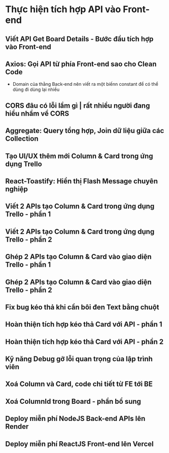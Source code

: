 # Thực hiện tích hợp API vào Front-end

## Viết API Get Board Details - Bước đầu tích hợp vào Front-end

## Axios: Gọi API từ phía Front-end sao cho Clean Code

- Domain của thằng Back-end nên viết ra một biếnn constant để có thể dùng đi dùng lại nhiều

## CORS đâu có lỗi lầm gì | rất nhiều người đang hiểu nhầm về CORS

## Aggregate: Query tổng hợp, Join dữ liệu giữa các Collection

## Tạo UI/UX thêm mới Column & Card trong ứng dụng Trello

## React-Toastify: Hiển thị Flash Message chuyên nghiệp

## Viết 2 APIs tạo Column & Card trong ứng dụng Trello - phần 1

## Viết 2 APIs tạo Column & Card trong ứng dụng Trello - phần 2

## Ghép 2 APIs tạo Column & Card vào giao diện Trello - phần 1

## Ghép 2 APIs tạo Column & Card vào giao diện Trello - phần 2

## Fix bug kéo thả khi cần bôi đen Text bằng chuột

## Hoàn thiện tích hợp kéo thả Card với API - phần 1

## Hoàn thiện tích hợp kéo thả Card với API - phần 2

## Kỹ năng Debug gỡ lỗi quan trọng của lập trình viên

## Xoá Column và Card, code chi tiết từ FE tới BE

## Xoá ColumnId trong Board - phần bổ sung

## Deploy miễn phí NodeJS Back-end APIs lên Render

## Deploy miễn phí ReactJS Front-end lên Vercel
